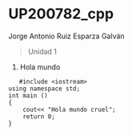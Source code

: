 # UP200782_cpp  
Jorge Antonio Ruiz Esparza Galván  
>Unidad 1  
1. Hola mundo  
```   
   #include <iostream>
using namespace std;
int main ()
{
    cout<< "Hola mundo cruel";
    return 0;
}  
```
 


    
